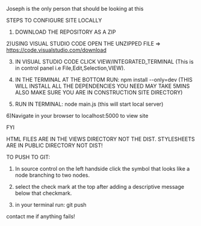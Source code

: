 Joseph is the only person that should be looking at this

STEPS TO CONFIGURE SITE LOCALLY

1) DOWNLOAD THE REPOSITORY AS A ZIP

2)USING VISUAL STUDIO CODE OPEN THE UNZIPPED FILE 
=> https://code.visualstudio.com/download 

3) IN VISUAL STUDIO CODE CLICK VIEW/INTEGRATED_TERMINAL (This is in control panel i.e File,Edit,Selection,VIEW).

4) IN THE TERMINAL AT THE BOTTOM RUN: npm install --only=dev
(THIS WILL INSTALL ALL THE DEPENDENCIES YOU NEED MAY TAKE 5MINS ALSO MAKE SURE YOU ARE IN CONSTRUCTION SITE DIRECTORY)

5) RUN IN TERMINAL: node main.js
(this will start local server)

6)Navigate in your browser to localhost:5000 to view site

FYI

HTML FILES ARE IN THE VIEWS DIRECTORY NOT THE DIST.
STYLESHEETS ARE IN PUBLIC DIRECTORY NOT DIST!

TO PUSH TO GIT:

1) In source control on the left handside click the symbol that looks like a node branching to two nodes.

2) select the check mark at the top after adding a descriptive message below that checkmark.

3) in your terminal run: git push


contact me if anything fails!